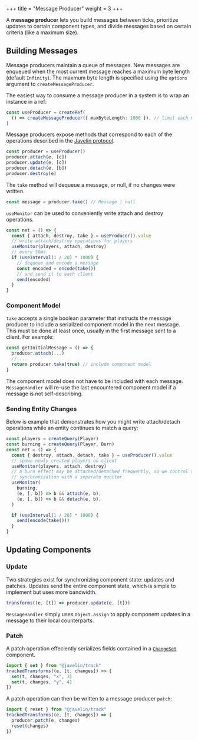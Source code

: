 +++
title = "Message Producer"
weight = 3
+++

A **message producer** lets you build messages between ticks, prioritize updates to certain component types, and divide messages based on certain criteria (like a maximum size).

## Building Messages

Message producers maintain a queue of messages. New messages are enqueued when the most current message reaches a maximum byte length (default `Infinity`). The maxmum byte length is specified using the `options` argument to `createMessageProducer`.

The easiest way to consume a message producer in a system is to wrap an instance in a ref:

```ts
const useProducer = createRef(
  () => createMessageProducer({ maxByteLength: 1000 }), // limit each message to 1kb
)
```

Message producers expose methods that correspond to each of the operations described in the [Javelin protocol](./networking/../protocol.md).

```ts
const producer = useProducer()
producer.attach(e, [c])
producer.update(e, [c])
producer.detach(e, [b])
producer.destroy(e)
```

The `take` method will dequeue a message, or null, if no changes were written.

```ts
const message = producer.take() // Message | null
```

`useMonitor` can be used to conveniently write attach and destroy operations.

```ts
const net = () => {
  const { attach, destroy, take } = useProducer().value
  // write attach/destroy operations for players
  useMonitor(players, attach, destroy)
  // every 50ms
  if (useInterval(1 / 20) * 1000) {
    // dequeue and encode a message
    const encoded = encode(take())
    // and send it to each client
    send(encoded)
  }
}
```

### Component Model

`take` accepts a single boolean parameter that instructs the message producer to include a serialized component model in the next message. This must be done at least once, usually in the first message sent to a client. For example:

```ts
const getInitialMessage = () => {
  producer.attach(...)
  // ...
  return producer.take(true) // include component model
}
```

The component model does not have to be included with each message. `MessageHandler` will re-use the last encountered component model if a message is not self-describing.

### Sending Entity Changes

Below is example that demonstrates how you might write attach/detach operations while an entity continues to match a query:

```ts
const players = createQuery(Player)
const burning = createQuery(Player, Burn)
const net = () => {
  const { destroy, attach, detach, take } = useProducer().value
  // spawn newly created players on client
  useMonitor(players, attach, destroy)
  // a burn effect may be attached/detached frequently, so we control the
  // synchronization with a separate monitor
  useMonitor(
    burning,
    (e, [, b]) => b && attach(e, b),
    (e, [, b]) => b && detach(e, b),
  )

  if (useInterval(1 / 20) * 1000) {
    send(encode(take()))
  }
}
```

## Updating Components

### Update

Two strategies exist for synchronizing component state: updates and patches. Updates send the entire component state, which is simple to implement but uses more bandwidth.

```ts
transforms((e, [t]) => producer.update(e, [t]))
```

`MessageHandler` simply uses `Object.assign` to apply component updates in a message to their local counterparts.

### Patch

A patch operation effeciently serializes fields contained in a [`ChangeSet`](./ecs/change-detection.md) component.

```ts
import { set } from "@javelin/track"
trackedTransforms((e, [t, changes]) => {
  set(t, changes, "x", 3)
  set(t, changes, "y", 4)
})
```

A patch operation can then be written to a message producer `patch`:

```ts
import { reset } from "@javelin/track"
trackedTransforms((e, [t, changes]) => {
  producer.patch(e, changes)
  reset(changes)
})
```
